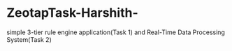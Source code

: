 # ZeotapTask-Harshith-
simple 3-tier rule engine application(Task 1)  and  Real-Time Data Processing System(Task 2)

